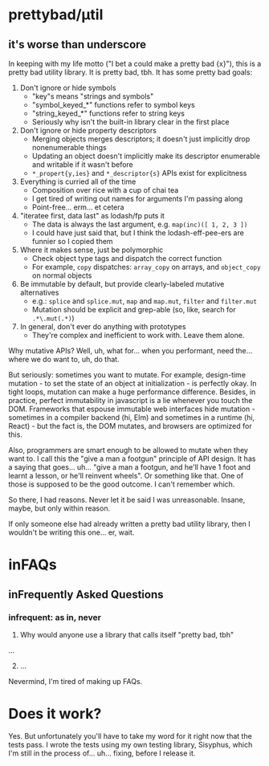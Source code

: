 # prettybad/μtil
## it's worse than underscore

In keeping with my life motto ("I bet a could make a pretty bad {x}"),
this is a pretty bad utility library. It is pretty bad, tbh. It has some
pretty bad goals:

1. Don't ignore or hide symbols
    - "key"s means "strings and symbols"
    - "symbol\_keyed\_\*" functions refer to symbol keys
    - "string\_keyed\_\*" functions refer to string keys
    - Seriously why isn't the  built-in library clear in the first place
2. Don't ignore or hide property descriptors
    - Merging objects merges descriptors; it doesn't just implicitly drop
      nonenumerable things
    - Updating an object doesn't implicitly make its descriptor enumerable
      and writable if it wasn't before
    - `*_propert{y,ies}` and `*_descriptor{s}` APIs exist for explicitness
3. Everything is curried all of the time
    - Composition over rice with a cup of chai tea
    - I get tired of writing out names for arguments I'm passing along
    - Point-free... erm... et cetera
4. "iteratee first, data last" as lodash/fp puts it
    - The data is always the last argument, e.g. `map(inc)([ 1, 2, 3 ])`
    - I could have just said that, but I think the lodash-eff-pee-ers are funnier so I copied them
5. Where it makes sense, just be polymorphic
    - Check object type tags and dispatch the correct function
    - For example, `copy` dispatches: `array_copy` on arrays, and `object_copy` on normal objects
6. Be immutable by default, but provide clearly-labeled mutative alternatives
    - e.g.: `splice` and `splice.mut`, `map` and `map.mut`, `filter` and `filter.mut`
    - Mutation should be explicit and grep-able (so, like, search for `.*\.mut(.*)`)
7. In general, don't ever do anything with prototypes
    - They're complex and inefficient to work with. Leave them alone.

Why mutative APIs? Well, uh, what for... when you performant, need the...
where we do want to, uh, do that.

But seriously: sometimes you want to mutate. For example, design-time
mutation - to set the state of an object at initialization - is perfectly
okay. In tight loops, mutation can make a huge performance difference.
Besides, in practice, perfect immutability in javascript is a lie whenever
you touch the DOM. Frameworks that espouse immutable web interfaces hide
mutation - sometimes in a compiler backend (hi, Elm) and sometimes in a
runtime (hi, React) - but the fact is, the DOM mutates, and browsers are
optimized for this.

Also, programmers are smart enough to be allowed to mutate when they want
to. I call this the "give a man a footgun" principle of API design. It has
a saying that goes... uh... "give a man a footgun, and he'll have 1 foot
and learnt a lesson, or he'll reinvent wheels". Or something like that.
One of those is supposed to be the good outcome. I can't remember which.

So there, I had reasons. Never let it be said I was unreasonable. Insane,
maybe, but only within reason.

If only someone else had already written a pretty bad utility library,
then I wouldn't be writing this one... er, wait.

# inFAQs
## inFrequently Asked Questions
### infrequent: as in, never

1. Why would anyone use a library that calls itself "pretty bad, tbh"

...

2. ...

Nevermind, I'm tired of making up FAQs.

# Does it work?

Yes. But unfortunately you'll have to take my word for it right now that
the tests pass. I wrote the tests using my own testing library, Sisyphus,
which I'm still in the process of... uh... fixing, before I release it.
